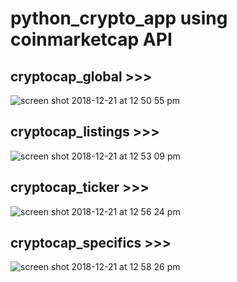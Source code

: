 # python_crypto_app using coinmarketcap API
## cryptocap_global >>>
![screen shot 2018-12-21 at 12 50 55 pm](https://user-images.githubusercontent.com/22898855/50358503-27b7e900-051f-11e9-8c1b-6130d3894dbf.png)
## cryptocap_listings >>>
![screen shot 2018-12-21 at 12 53 09 pm](https://user-images.githubusercontent.com/22898855/50358568-6c438480-051f-11e9-9f10-38a405a6a8e2.png)
## cryptocap_ticker >>>

![screen shot 2018-12-21 at 12 56 24 pm](https://user-images.githubusercontent.com/22898855/50358694-d9571a00-051f-11e9-8a32-8d00d81a7d5b.png)

## cryptocap_specifics >>>
![screen shot 2018-12-21 at 12 58 26 pm](https://user-images.githubusercontent.com/22898855/50358785-23d89680-0520-11e9-8311-caf5bbcdf4f9.png)
